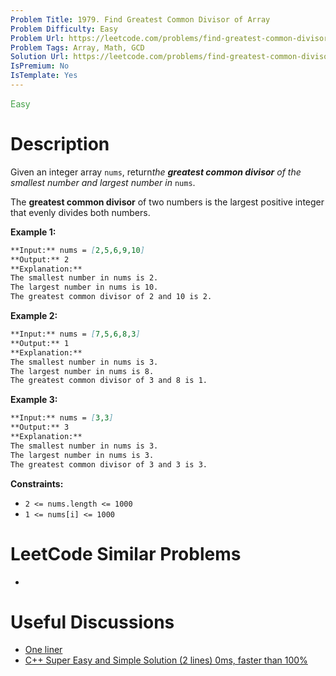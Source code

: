 ```yaml
---
Problem Title: 1979. Find Greatest Common Divisor of Array
Problem Difficulty: Easy
Problem Url: https://leetcode.com/problems/find-greatest-common-divisor-of-array/
Problem Tags: Array, Math, GCD
Solution Url: https://leetcode.com/problems/find-greatest-common-divisor-of-array/solution/
IsPremium: No
IsTemplate: Yes
---
```


<span style="color: rgb(67, 160, 71);">Easy</span>

# Description

Given an integer array `nums`, return*the **greatest common divisor** of the
smallest number and largest number in* `nums`.

The **greatest common divisor** of two numbers is the largest positive integer
that evenly divides both numbers.

**Example 1:**

```markdown
**Input:** nums = [2,5,6,9,10]
**Output:** 2
**Explanation:**
The smallest number in nums is 2.
The largest number in nums is 10.
The greatest common divisor of 2 and 10 is 2.
```

**Example 2:**

```markdown
**Input:** nums = [7,5,6,8,3]
**Output:** 1
**Explanation:**
The smallest number in nums is 3.
The largest number in nums is 8.
The greatest common divisor of 3 and 8 is 1.
```

**Example 3:**

```markdown
**Input:** nums = [3,3]
**Output:** 3
**Explanation:**
The smallest number in nums is 3.
The largest number in nums is 3.
The greatest common divisor of 3 and 3 is 3.
```

**Constraints:**

-   `2 <= nums.length <= 1000`
-   `1 <= nums[i] <= 1000`

# LeetCode Similar Problems

-   []()

# Useful Discussions

-   [One liner](https://leetcode.com/problems/find-greatest-common-divisor-of-array/discuss/1418733/One-liner)
-   [C++ Super Easy and Simple Solution (2 lines) 0ms, faster than 100%](<https://leetcode.com/problems/find-greatest-common-divisor-of-array/discuss/1419631/C%2B%2B-Super-Easy-and-Simple-Solution-(2-lines)-0ms-faster-than-100>)
